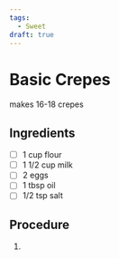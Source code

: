 ```yaml
---
tags: 
  - Sweet
draft: true
---
```


# Basic Crepes

makes 16-18 crepes

## Ingredients

- [ ] 1 cup flour
- [ ] 1 1/2 cup milk
- [ ] 2 eggs
- [ ] 1 tbsp oil
- [ ] 1/2 tsp salt

## Procedure

1.